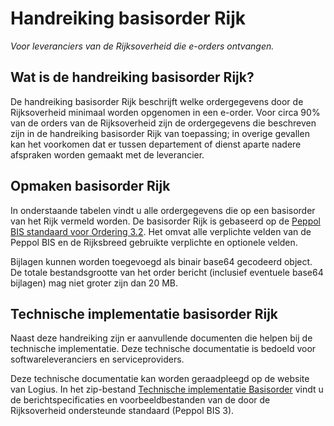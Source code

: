 # Handreiking basisorder Rijk

<p class="addition" title="Ondertitel">
<em>Voor leveranciers van de Rijksoverheid die e-orders ontvangen.</em>
</p>

## Wat is de handreiking basisorder Rijk?
De handreiking basisorder Rijk beschrijft welke ordergegevens door de Rijksoverheid minimaal worden opgenomen in een e-order. Voor circa 90% van de orders van de Rijksoverheid zijn de ordergegevens die beschreven zijn in de handreiking basisorder Rijk van toepassing; in overige  gevallen kan het voorkomen dat er tussen departement of dienst aparte nadere afspraken worden gemaakt met de leverancier.

## Opmaken basisorder Rijk
In onderstaande tabelen vindt u alle ordergegevens die op een basisorder van het Rijk vermeld worden. De basisorder Rijk is gebaseerd op de [Peppol BIS standaard voor Ordering 3.2](https://docs.peppol.eu/poacc/upgrade-3/profiles/28-ordering/). Het omvat alle verplichte velden van de Peppol BIS en de Rijksbreed gebruikte verplichte en optionele velden.

Bijlagen kunnen worden toegevoegd als binair base64 gecodeerd object. De totale bestandsgrootte van het order bericht (inclusief eventuele base64 bijlagen) mag niet groter zijn dan 20 MB.

## Technische implementatie basisorder Rijk
Naast deze handreiking zijn er aanvullende documenten die helpen bij de technische implementatie.  Deze technische documentatie is bedoeld voor softwareleveranciers en serviceproviders. 

Deze technische documentatie kan worden geraadpleegd op de website van Logius. In het zip-bestand [Technische implementatie Basisorder](https://github.com/Logius-standaarden/ep-basisorder-rijk/TIBR-2023-03.zip) vindt u de berichtspecificaties en voorbeeldbestanden van de door de Rijksoverheid ondersteunde standaard (Peppol BIS 3).
